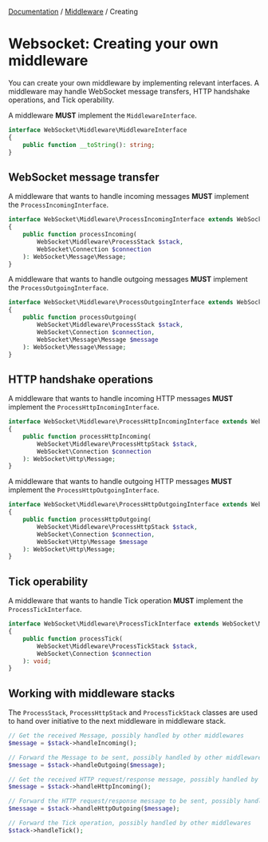 [Documentation](../Index.md) / [Middleware](../Middleware.md) / Creating

# Websocket: Creating your own middleware

You can create your own middleware by implementing relevant interfaces.
A middleware may handle WebSocket message transfers, HTTP handshake operations, and Tick operability.

A middleware **MUST** implement the `MiddlewareInterface`.

```php
interface WebSocket\Middleware\MiddlewareInterface
{
    public function __toString(): string;
}
```

## WebSocket message transfer

A middleware that wants to handle incoming messages **MUST** implement the `ProcessIncomingInterface`.

```php
interface WebSocket\Middleware\ProcessIncomingInterface extends WebSocket\Middleware\MiddlewareInterface
{
    public function processIncoming(
        WebSocket\Middleware\ProcessStack $stack,
        WebSocket\Connection $connection
    ): WebSocket\Message\Message;
}
```

A middleware that wants to handle outgoing messages **MUST** implement the `ProcessOutgoingInterface`.

```php
interface WebSocket\Middleware\ProcessOutgoingInterface extends WebSocket\Middleware\MiddlewareInterface
{
    public function processOutgoing(
        WebSocket\Middleware\ProcessStack $stack,
        WebSocket\Connection $connection,
        WebSocket\Message\Message $message
    ): WebSocket\Message\Message;
}
```

## HTTP handshake operations

A middleware that wants to handle incoming HTTP messages **MUST** implement the `ProcessHttpIncomingInterface`.

```php
interface WebSocket\Middleware\ProcessHttpIncomingInterface extends WebSocket\Middleware\MiddlewareInterface
{
    public function processHttpIncoming(
        WebSocket\Middleware\ProcessHttpStack $stack,
        WebSocket\Connection $connection
    ): WebSocket\Http\Message;
}
```

A middleware that wants to handle outgoing HTTP messages **MUST** implement the `ProcessHttpOutgoingInterface`.

```php
interface WebSocket\Middleware\ProcessHttpOutgoingInterface extends WebSocket\Middleware\MiddlewareInterface
{
    public function processHttpOutgoing(
        WebSocket\Middleware\ProcessHttpStack $stack,
        WebSocket\Connection $connection,
        WebSocket\Http\Message $message
    ): WebSocket\Http\Message;
}
```

## Tick operability

A middleware that wants to handle Tick operation **MUST** implement the `ProcessTickInterface`.

```php
interface WebSocket\Middleware\ProcessTickInterface extends WebSocket\Middleware\MiddlewareInterface
{
    public function processTick(
        WebSocket\Middleware\ProcessTickStack $stack,
        WebSocket\Connection $connection
    ): void;
}
```

## Working with middleware stacks

The `ProcessStack`, `ProcessHttpStack` and `ProcessTickStack` classes are used to hand over initiative to the next middleware in middleware stack.

```php
// Get the received Message, possibly handled by other middlewares
$message = $stack->handleIncoming();

// Forward the Message to be sent, possibly handled by other middlewares
$message = $stack->handleOutgoing($message);

// Get the received HTTP request/response message, possibly handled by other middlewares
$message = $stack->handleHttpIncoming();

// Forward the HTTP request/response message to be sent, possibly handled by other middlewares
$message = $stack->handleHttpOutgoing($message);

// Forward the Tick operation, possibly handled by other middlewares
$stack->handleTick();
```
